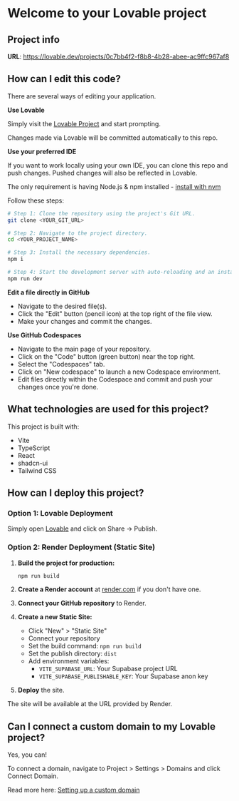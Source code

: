 # Welcome to your Lovable project

## Project info

**URL**: https://lovable.dev/projects/0c7bb4f2-f8b8-4b28-abee-ac9ffc967af8

## How can I edit this code?

There are several ways of editing your application.

**Use Lovable**

Simply visit the [Lovable Project](https://lovable.dev/projects/0c7bb4f2-f8b8-4b28-abee-ac9ffc967af8) and start prompting.

Changes made via Lovable will be committed automatically to this repo.

**Use your preferred IDE**

If you want to work locally using your own IDE, you can clone this repo and push changes. Pushed changes will also be reflected in Lovable.

The only requirement is having Node.js & npm installed - [install with nvm](https://github.com/nvm-sh/nvm#installing-and-updating)

Follow these steps:

```sh
# Step 1: Clone the repository using the project's Git URL.
git clone <YOUR_GIT_URL>

# Step 2: Navigate to the project directory.
cd <YOUR_PROJECT_NAME>

# Step 3: Install the necessary dependencies.
npm i

# Step 4: Start the development server with auto-reloading and an instant preview.
npm run dev
```

**Edit a file directly in GitHub**

- Navigate to the desired file(s).
- Click the "Edit" button (pencil icon) at the top right of the file view.
- Make your changes and commit the changes.

**Use GitHub Codespaces**

- Navigate to the main page of your repository.
- Click on the "Code" button (green button) near the top right.
- Select the "Codespaces" tab.
- Click on "New codespace" to launch a new Codespace environment.
- Edit files directly within the Codespace and commit and push your changes once you're done.

## What technologies are used for this project?

This project is built with:

- Vite
- TypeScript
- React
- shadcn-ui
- Tailwind CSS

## How can I deploy this project?

### Option 1: Lovable Deployment
Simply open [Lovable](https://lovable.dev/projects/0c7bb4f2-f8b8-4b28-abee-ac9ffc967af8) and click on Share -> Publish.

### Option 2: Render Deployment (Static Site)

1. **Build the project for production:**
   ```sh
   npm run build
   ```

2. **Create a Render account** at [render.com](https://render.com) if you don't have one.

3. **Connect your GitHub repository** to Render.

4. **Create a new Static Site:**
   - Click "New" > "Static Site"
   - Connect your repository
   - Set the build command: `npm run build`
   - Set the publish directory: `dist`
   - Add environment variables:
     - `VITE_SUPABASE_URL`: Your Supabase project URL
     - `VITE_SUPABASE_PUBLISHABLE_KEY`: Your Supabase anon key

5. **Deploy** the site.

The site will be available at the URL provided by Render.

## Can I connect a custom domain to my Lovable project?

Yes, you can!

To connect a domain, navigate to Project > Settings > Domains and click Connect Domain.

Read more here: [Setting up a custom domain](https://docs.lovable.dev/features/custom-domain#custom-domain)

